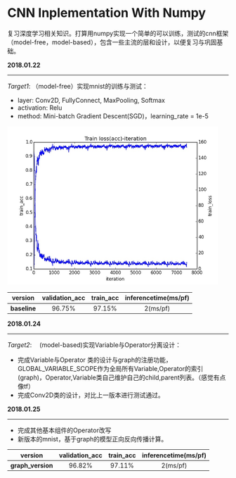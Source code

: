 # 	CNN Inplementation With Numpy

​	复习深度学习相关知识。打算用numpy实现一个简单的可以训练，测试的cnn框架（model-free，model-based），包含一些主流的层和设计，以便复习与巩固基础。



**2018.01.22**

---

*Target1*:  （model-free）实现mnist的训练与测试：

* layer: Conv2D, FullyConnect, MaxPooling, Softmax 
* activation: Relu
* method: Mini-batch Gradient Descent(SGD)，learning_rate = 1e-5




<img src="fig/iteration.jpg" style="zoom:60%"/>

|   version    | validation_acc | train_acc | inferencetime(ms/pf) |
| :----------: | :------------: | :-------: | :------------------: |
| **baseline** |     96.75%     |  97.15%   |       2(ms/pf)       |



**2018.01.24**

------

*Target2*: 　(model-based)实现Variable与Operator分离设计：

* 完成Variable与Operator 类的设计与graph的注册功能，GLOBAL_VARIABLE_SCOPE作为全局所有Variable,Operator的索引(graph)，Operator,Variable类自己维护自己的child,parent列表。（感觉有点像tf）
* 完成Conv2D类的设计，对比上一版本进行测试通过。



**2018.01.25**

------

* 完成其他基本组件的Operator改写
* 新版本的mnist，基于graph的模型正向反向传播计算。

|      version      | validation_acc | train_acc | inferencetime(ms/pf) |
| :---------------: | :------------: | :-------: | :------------------: |
| **graph_version** |     96.82%     |  97.11%   |       2(ms/pf)       |

